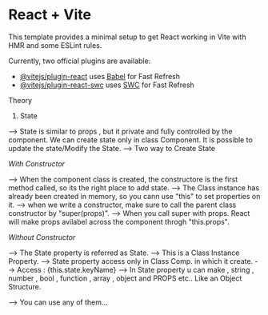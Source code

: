 # React + Vite

This template provides a minimal setup to get React working in Vite with HMR and some ESLint rules.

Currently, two official plugins are available:

- [@vitejs/plugin-react](https://github.com/vitejs/vite-plugin-react/blob/main/packages/plugin-react/README.md) uses [Babel](https://babeljs.io/) for Fast Refresh
- [@vitejs/plugin-react-swc](https://github.com/vitejs/vite-plugin-react-swc) uses [SWC](https://swc.rs/) for Fast Refresh


Theory

1. State

--> State is similar to props , but it private and fully controlled by the component. We can create state only in class Component. It is possible to update the state/Modify the State.
--> Two way to Create State


_With Constructor_

--> When the component class is created, the constructore is the first method called, so its the right place to add state.
--> The Class instance has already been created in memory, so you cann use "this" to set properties on it.
--> when we write a constructor, make sure to call the parent class constructor by "super(props)".
--> When you call super with props. React will make props avilabel across the component throgh "this.props".


_Without Constructor_

--> The State property is referred as State.
--> This is a Class Instance Property.
--> State property access only in Class Comp. in which it create.
--> Access : {this.state.keyName}
--> In State property u can make , string , number , bool , function , array , object and PROPS etc.. Like an Object Structure.

--> You can use any of them...